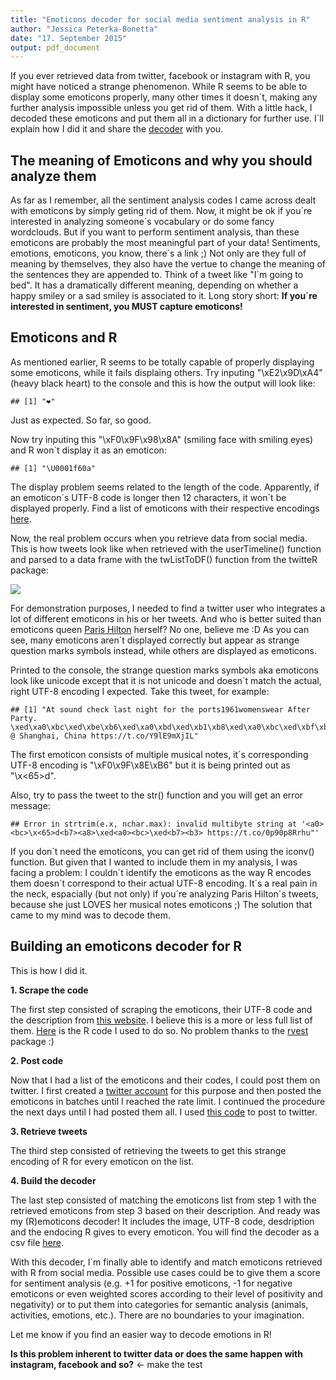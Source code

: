 ```yaml
---
title: "Emoticons decoder for social media sentiment analysis in R"
author: "Jessica Peterka-Bonetta"
date: "17. September 2015"
output: pdf_document
---
```


If you ever retrieved data from twitter, facebook or instagram with R, you might have noticed a strange phenomenon. While R seems to be able to display some emoticons properly, many other times it doesn´t, making any further analysis impossible unless you get rid of them. With a little hack, I decoded these emoticons and put them all in a dictionary for further use. I´ll explain how I did it and share the [decoder](https://github.com/today-is-a-good-day/Emoticons/blob/master/emDict.csv) with you.  

## The meaning of Emoticons and why you should analyze them
As far as I remember, all the sentiment analysis codes I came across dealt with emoticons by simply geting rid of them. Now, it might be ok if you´re interested in analyzing someone´s vocabulary or do some fancy wordclouds. But if you want to perform sentiment analysis, than these emoticons are probably the most meaningful part of your data! Sentiments, emotions, emoticons, you know, there´s a link ;) Not only are they full of meaning by themselves, they also have the vertue to change the meaning of the sentences they are appended to. Think of a tweet like "I´m going to bed". It has a dramatically different meaning, depending on whether a happy smiley or a sad smiley is associated to it. Long story short: **If you´re interested in sentiment, you MUST capture emoticons!**

## Emoticons and R
As mentioned earlier, R seems to be totally capable of properly displaying some emoticons, while it fails displaing others. Try inputing "\xE2\x9D\xA4" (heavy black heart) to the console and this is how the output will look like: 

```
## [1] "❤"
```
Just as expected. So far, so good. 

Now try inputing this "\xF0\x9F\x98\x8A" (smiling face with smiling eyes) and R won´t display it as an emoticon:

```
## [1] "\U0001f60a"
```

The display problem seems related to the length of the code. Apparently, if an emoticon´s UTF-8 code is longer then 12 characters, it won´t be displayed properly. Find a list of emoticons with their respective encodings [here](http://apps.timwhitlock.info/emoji/tables/unicode). 

Now, the real problem occurs when you retrieve data from social media. This is how tweets look like when retrieved with the userTimeline() function and parsed to a data frame with the twListToDF() function from the twitteR package: 

![](tweetsdf.png)

For demonstration purposes, I needed to find a twitter user who integrates a lot of different emoticons in his or her tweets. And who is better suited than emoticons queen [Paris Hilton](https://twitter.com/parishilton) herself? No one, believe me :D As you can see, many emoticons aren´t displayed correctly but appear as strange question marks symbols instead, while others are displayed as emoticons. 

Printed to the console, the strange question marks symbols aka emoticons look like unicode except that it is not unicode and doesn´t match the actual, right UTF-8 encoding I expected. Take this tweet, for example:   

```
## [1] "At sound check last night for the ports1961womenswear After Party. \xed\xa0\xbc\xed\xbe\xb6\xed\xa0\xbd\xed\xb1\xb8\xed\xa0\xbc\xed\xbf\xbc\xed\xa0\xbc\xed\xbe\xb6 @ Shanghai, China https://t.co/Y9lE9mXjIL"
```
The first emoticon consists of multiple musical notes, it´s corresponding UTF-8 encoding is "\xF0\x9F\x8E\xB6" but it is being printed out as "<a0><bc>\x<65>d<be><b6>".

Also, try to pass the tweet to the str() function and you will get an error message: 

```
## Error in strtrim(e.x, nchar.max): invalid multibyte string at '<a0><bc>\x<65>d<b7><a8>\xed<a0><bc>\xed<b7><b3> https://t.co/0p90p8Rrhu"'
```

If you don´t need the emoticons, you can get rid of them using the iconv() function. But given that I wanted to include them in my analysis, I was facing a problem: I couldn´t identify the emoticons as the way R encodes them doesn´t correspond to their actual UTF-8 encoding. It´s a real pain in the neck, espacially (but not only) if you´re analyzing Paris Hilton´s tweets, because she just LOVES her musical notes emoticons ;) The solution that came to my mind was to decode them.

## Building an emoticons decoder for R
This is how I did it. 

**1. Scrape the code**
 
The first step consisted of scraping the emoticons, their UTF-8 code and the description from [this website](http://apps.timwhitlock.info/emoji/tables/unicode). I believe this is a more or less full list of them. [Here](https://github.com/today-is-a-good-day/Emoticons/blob/master/scrapeEmoticons.R) is the R code I used to do so. No problem thanks to the [rvest](https://cran.r-project.org/web/packages/rvest/rvest.pdf) package :)

**2. Post code** 
 
Now that I had a list of the emoticons and their codes, I could post them on twitter. I first created a [twitter account](https://twitter.com/remoticons) for this purpose and then posted the emoticons in batches until I reached the rate limit. I continued the procedure the next days until I had posted them all. I used [this code](https://github.com/today-is-a-good-day/Emoticons/blob/master/postEmoticons.R) to post to twitter. 

**3. Retrieve tweets**
 
The third step consisted of retrieving the tweets to get this strange encoding of R for every emoticon on the list. 

**4. Build the decoder**
 
The last step consisted of matching the emoticons list from step 1 with the retrieved emoticons from step 3 based on their description. And ready was my (R)emoticons decoder! It includes the image, UTF-8 code, desdription and the endocing R gives to every emoticon. You will find the decoder as a csv file [here](https://github.com/today-is-a-good-day/Emoticons/blob/master/emDict.csv). 


With this decoder, I´m finally able to identify and match emoticons retrieved with R from social media. Possible use cases could be to give them a score for sentiment analysis (e.g. +1 for positive emoticons, -1 for negative emoticons or even weighted scores according to their level of positivity and negativity) or to put them into categories for semantic analysis (animals, activities, emotions, etc.). There are no boundaries to your imagination.

Let me know if you find an easier way to decode emotions in R! 

**Is this problem inherent to twitter data or does the same happen with instagram, facebook and so?** <- make the test
